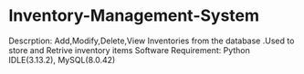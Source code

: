 # Inventory-Management-System
Descrption: Add,Modify,Delete,View Inventories from the database .Used to store and Retrive inventory items 
Software Requirement: Python IDLE(3.13.2), MySQL(8.0.42)
